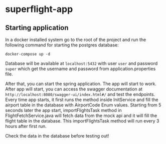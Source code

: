 # superflight-app

## Starting application

In a docker installed system go to the root of the project and run the following command for starting the postgres database:

```shell
docker-compose up -d
```

Database will be available at `localhost:5432` with user `user` and password `super` which get the username and password from application.properties file.

After that, you can start the spring application. The app will start to work.
After app will start, you can access the swagger documentation at `http://localhost:8080/swagger-ui/index.html#/` and test the endpoints.
Every time app starts, it first runs the method inside InitService and fill the airport table in the database with AirportCode Enum values.
Starting from 5 seconds later the app start, importFlightsTask method in FlightFetchService.java will fetch data from the mock api and it will fill the flight table in the database.
This importFlightsTask method will run every 3 hours after first run.

Check the data in the database before testing out!
